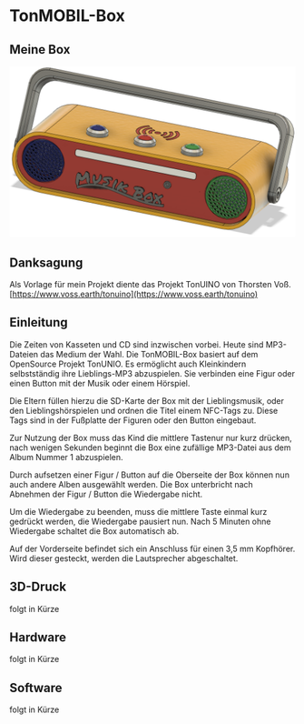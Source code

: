 # TonMOBIL-Box
## Meine Box
![TonMOBIL-Box](Bilder/TonMOBIL-Box.png)
## Danksagung
Als Vorlage für mein Projekt diente das Projekt TonUINO von Thorsten Voß.
[https://www.voss.earth/tonuino](https://www.voss.earth/tonuino)
## Einleitung
Die Zeiten von Kasseten und CD sind inzwischen vorbei. Heute sind MP3-Dateien das Medium der Wahl.
Die TonMOBIL-Box basiert auf dem OpenSource Projekt TonUNIO. Es ermöglicht auch Kleinkindern selbstständig ihre Lieblings-MP3 abzuspielen. Sie verbinden eine Figur oder einen Button mit der Musik oder einem Hörspiel.

Die Eltern füllen hierzu die SD-Karte der Box mit der Lieblingsmusik, oder den Lieblingshörspielen und ordnen die Titel einem NFC-Tags zu. Diese Tags sind in der Fußplatte der Figuren oder den Button eingebaut.

Zur Nutzung der Box muss das Kind die mittlere Tastenur nur kurz drücken, nach wenigen Sekunden beginnt die Box eine zufällige MP3-Datei aus dem Album Nummer 1 abzuspielen.

Durch aufsetzen einer Figur / Button auf die Oberseite der Box können nun auch andere Alben ausgewählt werden. Die Box unterbricht nach Abnehmen der Figur / Button die Wiedergabe nicht. 

Um die Wiedergabe zu beenden, muss die mittlere Taste einmal kurz gedrückt werden, die Wiedergabe pausiert nun. Nach 5 Minuten ohne Wiedergabe schaltet die Box automatisch ab.

Auf der Vorderseite befindet sich ein Anschluss für einen 3,5 mm Kopfhörer. Wird dieser gesteckt, werden die Lautsprecher abgeschaltet.
## 3D-Druck
folgt in Kürze
## Hardware
folgt in Kürze
## Software
folgt in Kürze

